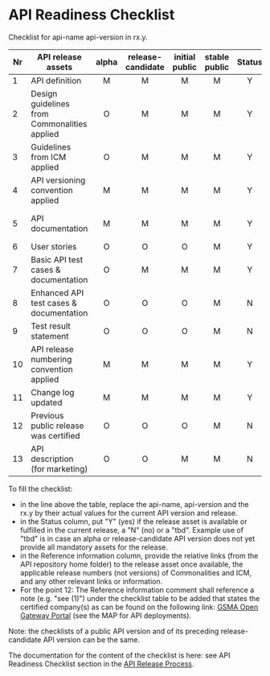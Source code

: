 # API Readiness Checklist

Checklist for api-name api-version in rx.y.

| Nr | API release assets  | alpha | release-candidate |  initial<br>public | stable<br> public | Status | Reference information |
|----|----------------------------------------------|:-----:|:-----------------:|:-------:|:------:|:----:|:----:|
|  1 | API definition                               |   M   |         M         |    M    |    M   | Y     | [relative link](/code/API_definitions/apiname.yaml) |
|  2 | Design guidelines from Commonalities applied |   O   |         M         |    M    |    M   | Y     | [relative link](https://github.com/camaraproject/Commonalities/releases/tag/r3.3) |
|  3 | Guidelines from ICM applied                  |   O   |         M         |    M    |    M   | Y     | [relative link](https://github.com/camaraproject/IdentityAndConsentManagement/releases/tag/r3.3)   |
|  4 | API versioning convention applied            |   M   |         M         |    M    |    M   | Y     |                  |
|  5 | API documentation                            |   M   |         M         |    M    |    M   | Y     | in yaml (or [relative link](/code/API_definitions/iot-sim-fraud-prevention.yaml)) |
|  6 | User stories                                 |   O   |         O         |    O    |    M   | Y     | [relative link](/documentation/API_documentation/iot-sim-fraud-prevention-User-Story.md) |
|  7 | Basic API test cases & documentation         |   O   |         M         |    M    |    M   | Y     | [relative link](/code/Test_definitions/iot-sim-fraud-prevention-callback.feature) |
|  8 | Enhanced API test cases & documentation      |   O   |         O         |    O    |    M   | N     | [relative link](/code/Test_definitions) |
|  9 | Test result statement                        |   O   |         O         |    O    |    M   | N     | issue link       |
| 10 | API release numbering convention applied     |   M   |         M         |    M    |    M   | Y     |                  |
| 11 | Change log updated                           |   M   |         M         |    M    |    M   | Y     | [relative link](/CHANGELOG.md) |
| 12 | Previous public release was certified        |   O   |         O         |    O    |    M   | N     | comment          |
| 13 | API description (for marketing)              |   O   |         O         |    M    |    M   | N     | [wiki link](https://lf-camaraproject.atlassian.net/wiki/xxx) |

To fill the checklist:
- in the line above the table, replace the api-name, api-version and the rx.y by their actual values for the current API version and release.
- in the Status column, put "Y" (yes) if the release asset is available or fulfilled in the current release, a "N" (no) or a "tbd". Example use of "tbd" is in case an alpha or release-candidate API version does not yet provide all mandatory assets for the release.
- in the Reference information column, provide the relative links (from the API repository home folder) to the release asset once available, the applicable release numbers (not versions) of Commonalities and ICM, and any other relevant links or information.
- For the point 12: The Reference information comment shall reference a note (e.g. "see (1)") under the checklist table to be added that states the certified company(s) as can be found on the following link: [GSMA Open Gateway Portal](https://open-gateway.gsma.com/) (see the MAP for API deployments).

Note: the checklists of a public API version and of its preceding release-candidate API version can be the same.

The documentation for the content of the checklist is here: see API Readiness Checklist section in the [API Release Process](https://lf-camaraproject.atlassian.net/wiki/x/jine).
